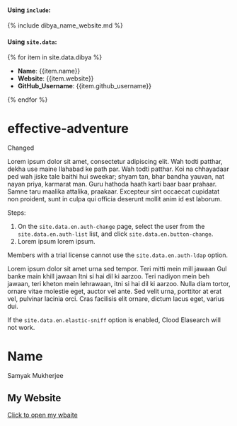 #### Using `include`:

{% include dibya_name_website.md %}

#### Using `site.data`:

{% for item in site.data.dibya %}
- **Name**: {{item.name}}
- **Website**: {{item.website}}
- **GitHub_Username**: {{item.github_username}}

{% endfor %}

# effective-adventure

Changed

Lorem ipsum dolor sit amet, consectetur adipiscing elit. Wah todti patthar, dekha use maine Ilahabad ke path par. Wah todti patthar. Koi na chhayadaar ped wah jiske tale baithi hui sweekar; shyam tan, bhar bandha yauvan, nat nayan priya, karmarat man. Guru hathoda haath karti baar baar prahaar. Samne taru maalika attalika, praakaar. Excepteur sint occaecat cupidatat non proident, sunt in culpa qui officia deserunt mollit anim id est laborum.

Steps:

1.  On the `site.data.en.auth-change` page, select the user from the `site.data.en.auth-list` list, and click `site.data.en.button-change`.
1.  Lorem ipsum lorem ipsum.

Members with a trial license cannot use the `site.data.en.auth-ldap` option.

Lorem ipsum dolor sit amet urna sed tempor.  Teri mitti mein mill jawaan Gul banke main khill jawaan Itni si hai dil ki aarzoo. Teri nadiyon mein beh jawaan, teri kheton mein lehrawaan, itni si hai dil ki aarzoo. Nulla diam tortor, ornare vitae molestie eget, auctor vel ante. Sed velit urna, porttitor at erat vel, pulvinar lacinia orci. Cras facilisis elit ornare, dictum lacus eget, varius dui.

If the `site.data.en.elastic-sniff` option is enabled, Clood Elasearch will not work.

# Name
Samyak Mukherjee

## My Website
[Click to open my wbaite](https://samyak-m.github.io/Github-Markdown-and-Jekyll/)
